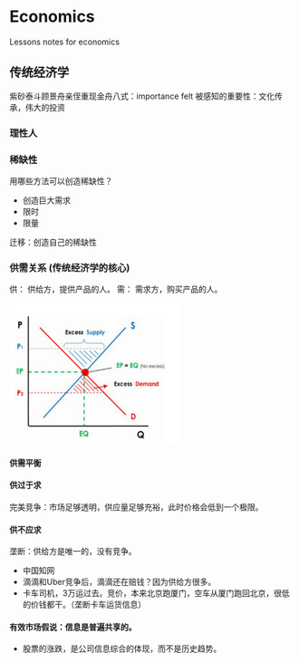 # Economics
Lessons notes for economics

## 传统经济学
紫砂泰斗顾景舟亲侄重现金舟八式：importance felt 被感知的重要性：文化传承，伟大的投资

### 理性人


### 稀缺性

用哪些方法可以创造稀缺性？

- 创造巨大需求
- 限时
- 限量

迁移：创造自己的稀缺性

### 供需关系 (传统经济学的核心)

供： 供给方，提供产品的人。
需： 需求方，购买产品的人。

<img src="/supply_demand.png" height="250" width="300">

#### 供需平衡

#### 供过于求

完美竞争：市场足够透明，供应量足够充裕，此时价格会低到一个极限。

#### 供不应求

垄断：供给方是唯一的，没有竞争。
- 中国知网
- 滴滴和Uber竞争后，滴滴还在赔钱？因为供给方很多。
- 卡车司机，3万运过去。竞价，本来北京跑厦门，空车从厦门跑回北京，很低的价钱都干。（垄断卡车运货信息）

#### 有效市场假说：信息是普遍共享的。

- 股票的涨跌，是公司信息综合的体现，而不是历史趋势。

